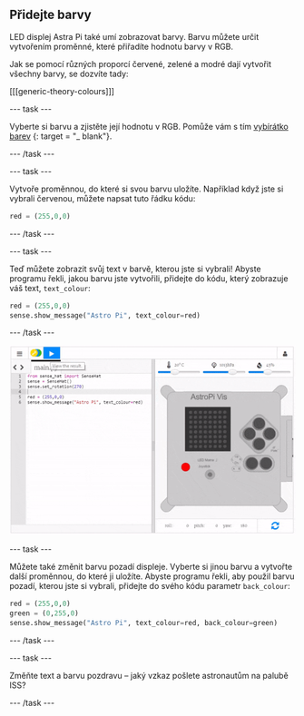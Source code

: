 ## Přidejte barvy

LED displej Astra Pi také umí zobrazovat barvy. Barvu můžete určit vytvořením proměnné, které přiřadíte hodnotu barvy v RGB.

Jak se pomocí různých proporcí červené, zelené a modré dají vytvořit všechny barvy, se dozvíte tady:

[[[generic-theory-colours]]]

\--- task \---

Vyberte si barvu a zjistěte její hodnotu v RGB. Pomůže vám s tím [vybírátko barev](https://www.w3schools.com/colors/colors_rgb.asp) {: target = "_ blank"}.

\--- /task \---

\--- task \---

Vytvoře proměnnou, do které si svou barvu uložíte. Například když jste si vybrali červenou, můžete napsat tuto řádku kódu:

```python
red = (255,0,0)
```

\--- /task \---

\--- task \---

Teď můžete zobrazit svůj text v barvě, kterou jste si vybrali! Abyste programu řekli, jakou barvu jste vytvořili, přidejte do kódu, který zobrazuje váš text, `text_colour`:

```python
red = (255,0,0)
sense.show_message("Astro Pi", text_colour=red)
```

\--- /task \---

![zobrazit zprávu barevně](images/show-message-color.gif)

\--- task \---

Můžete také změnit barvu pozadí displeje. Vyberte si jinou barvu a vytvořte další proměnnou, do které ji uložíte. Abyste programu řekli, aby použil barvu pozadí, kterou jste si vybrali, přidejte do svého kódu parametr `back_colour`:

```python
red = (255,0,0)
green = (0,255,0)
sense.show_message("Astro Pi", text_colour=red, back_colour=green)
```

\--- /task \---

\--- task \---

Změňte text a barvu pozdravu – jaký vzkaz pošlete astronautům na palubě ISS?

\--- /task \---